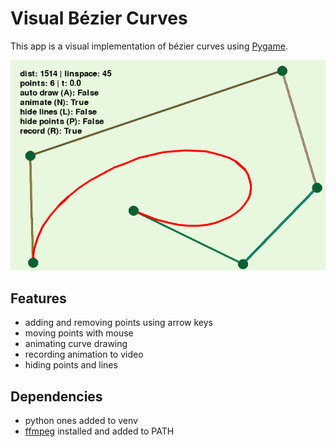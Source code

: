 # Visual Bézier Curves

This app is a visual implementation of bézier curves using [Pygame](https://www.pygame.org/wiki/GettingStarted).

![main](demo/out.gif)

## Features

- adding and removing points using arrow keys
- moving points with mouse
- animating curve drawing
- recording animation to video
- hiding points and lines

## Dependencies

- python ones added to venv
- [ffmpeg](https://www.ffmpeg.org/) installed and added to PATH


